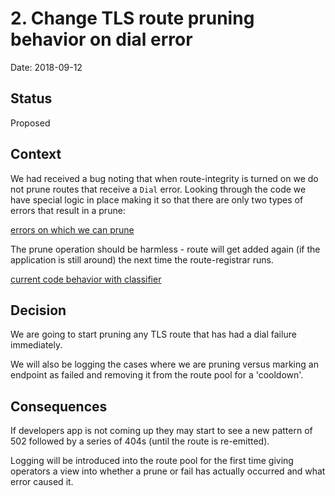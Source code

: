 # 2. Change TLS route pruning behavior on dial error

Date: 2018-09-12

## Status

Proposed

## Context

We had received a bug noting that when route-integrity is
turned on we do not prune routes that receive a `Dial` error.
Looking through the code we have special logic in place making
it so that there are only two types of errors that result in a
prune:

[errors on which we can prune](https://github.com/cloudfoundry/gorouter/blob/b63e6fb16c2a422ec5108a19debc9adb81f2d1dd/proxy/fails/classifier_group.go#L17-L20)

The prune operation should be harmless - route will get added again
(if the application is still around) the next time the
route-registrar runs.

[current code behavior with classifier](https://github.com/cloudfoundry/gorouter/blob/b63e6fb16c2a422ec5108a19debc9adb81f2d1dd/route/pool.go#L369-L372)

## Decision

We are going to start pruning any TLS route that has had a dial
failure immediately.

We will also be logging the cases where we are pruning versus
marking an endpoint as failed and removing it from the route
pool for a 'cooldown'.

## Consequences

If developers app is not coming up they may start to see a new
pattern of 502 followed by a series of 404s (until the route
is re-emitted).

Logging will be introduced into the route pool for the first time
giving operators a view into whether a prune or fail has actually
occurred and what error caused it.
